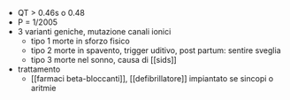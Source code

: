 - QT > 0.46s o 0.48
- P = 1/2005
- 3 varianti geniche, mutazione canali ionici
	- tipo 1 morte in sforzo fisico
	- tipo 2 morte in spavento, trigger uditivo, post partum: sentire sveglia
	- tipo 3 morte nel sonno, causa di [[sids]]
- trattamento
	- [[farmaci beta-bloccanti]], [[defibrillatore]] impiantato se sincopi o aritmie